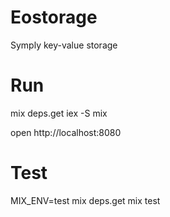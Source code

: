 # Eostorage

Symply key-value storage

# Run
mix deps.get
iex -S mix

open http://localhost:8080

# Test
MIX_ENV=test mix deps.get
mix test
